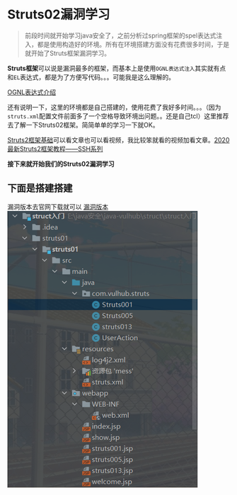 # Struts02漏洞学习

>前段时间就开始学习java安全了，之前分析过spring框架的spel表达式注入，都是使用构造好的环境。所有在环境搭建方面没有花费很多时间，于是就开始了Struts框架漏洞学习。

**Struts框架**可以说是漏洞最多的框架，而基本上是使用`OGNL表达式注入`其实就有点和`EL`表达式，都是为了方便写代码。。。可能我是这么理解的。

[OGNL表达式介绍](https://www.cnblogs.com/renchunxiao/p/3423299.html)

还有说明一下，这里的环境都是自己搭建的，使用花费了我好多时间。。。（因为`struts.xml`配置文件前面多了一个空格导致环境出问题。。还是自己tcl）这里推荐去了解一下Struts02框架。简简单单的学习一下就OK。

[Struts2框架基础](https://www.cnblogs.com/cenyu/p/6219894.html)可以看文章也可以看视频，我比较笨就看的视频加看文章。[2020最新Struts2框架教程——SSH系列](https://www.bilibili.com/video/BV1tp4y1v7gc)

**接下来就开始我们的Struts02漏洞学习**

## 下面是搭建搭建
漏洞版本去官网下载就可以
[漏洞版本](http://archive.apache.org/dist/struts/binaries/)
![](./img/环境.png)

